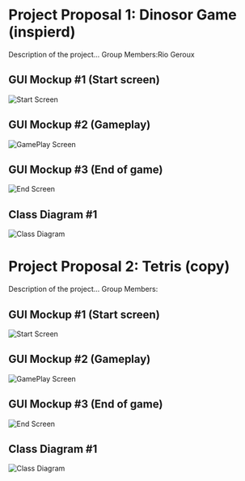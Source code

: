 # Project Proposal 1: Dinosor Game (inspierd)
Description of the project...
Group Members:Rio Geroux

## GUI Mockup #1 (Start screen)
![Start Screen]()

## GUI Mockup #2 (Gameplay)
![GamePlay Screen]()

## GUI Mockup #3 (End of game)
![End Screen]()

## Class Diagram #1
![Class Diagram]()

# Project Proposal 2: Tetris (copy)
Description of the project...
Group Members:

## GUI Mockup #1 (Start screen)
![Start Screen](https://user-images.githubusercontent.com/102073178/163071711-ed1e30af-69d1-474f-814e-e48a3100495b.JPG)

## GUI Mockup #2 (Gameplay)
![GamePlay Screen]()

## GUI Mockup #3 (End of game)
![End Screen]()

## Class Diagram #1
![Class Diagram]()

